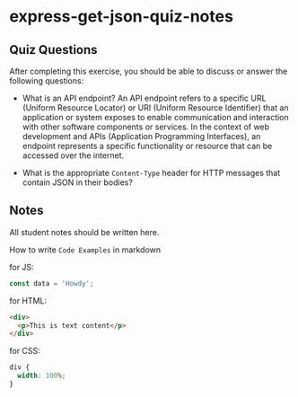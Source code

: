 # express-get-json-quiz-notes

## Quiz Questions

After completing this exercise, you should be able to discuss or answer the following questions:

- What is an API endpoint?
  An API endpoint refers to a specific URL (Uniform Resource Locator) or URI (Uniform Resource Identifier) that an application or system exposes to enable communication and interaction with other software components or services. In the context of web development and APIs (Application Programming Interfaces), an endpoint represents a specific functionality or resource that can be accessed over the internet.

- What is the appropriate `Content-Type` header for HTTP messages that contain JSON in their bodies?

## Notes

All student notes should be written here.

How to write `Code Examples` in markdown

for JS:

```javascript
const data = 'Howdy';
```

for HTML:

```html
<div>
  <p>This is text content</p>
</div>
```

for CSS:

```css
div {
  width: 100%;
}
```
